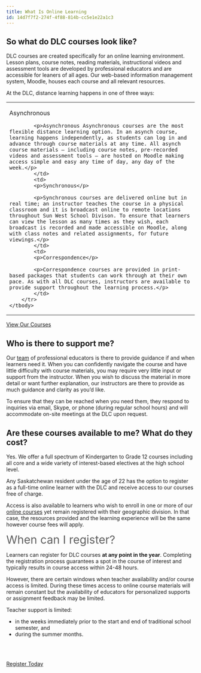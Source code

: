 ```yaml
---
title: What Is Online Learning
id: 14d7f7f2-274f-4f88-814b-cc5e1e22a1c3
---
```

<section class="block block-secondary"> 
<h2>So what do DLC courses look like?</h2>

<p>DLC courses are created specifically for an online learning environment.  Lesson plans, course notes, reading materials, instructional videos and assessment tools are developed by professional educators and are accessible for leaners of all ages.   Our web-based information management system, Moodle, houses each course and all relevant resources. </p>

<p>At the DLC, distance learning happens in one of three ways:</p>

<table class="table">
	<tbody>
		<tr>
			<td>
			<p>Asynchronous</p>

			<p>Asynchronous Asynchronous courses are the most flexible distance learning option. In an asynch course, learning happens independently, as students can log in and advance through course materials at any time. All asynch course materials – including course notes, pre-recorded videos and assessment tools – are hosted on Moodle making access simple and easy any time of day, any day of the week.</p>
			</td>
			<td>
			<p>Synchronous</p>

			<p>Synchronous courses are delivered online but in real time; an instructor teaches the course in a physical classroom and it is broadcast online to remote locations throughout Sun West School Divison. To ensure that learners can view the lesson as many times as they wish, each broadcast is recorded and made accessible on Moodle, along with class notes and related assignments, for future viewings.</p>
			</td>
			<td>
			<p>Correspondence</p>

			<p>Correspondence courses are provided in print-based packages that students can work through at their own pace. As with all DLC courses, instructors are available to provide support throughout the learning process.</p>
			</td>
		</tr>
	</tbody>
</table>
 

<p><a class="btn" href="http://www.sunwestdlc.ca/courses.html">View Our Courses</a></p>
</section>

<h2>Who is there to support me?</h2>

<p>Our <a href="http://www.sunwestdlc.ca/pages/our-staff.html">team</a> of professional educators is there to provide guidance if and when learners need it. When you can confidently navigate the course and have little difficulty with course materials, you may require very little input or support from the instructor. When you wish to discuss the material in more detail or want further explanation, our instructors are there to provide as much guidance and clarity as you’d like.</p>

<p>To ensure that they can be reached when you need them, they respond to inquiries via email, Skype, or phone (during regular school hours) and will accommodate on-site meetings at the DLC upon request.</p>



<section class="block block-primary">
<h2>Are these courses available to me? What do they cost?</h2>

<p>Yes. We offer a full spectrum of Kindergarten to Grade 12 courses including all core and a wide variety of interest-based electives at the high school level.</p>

<p>Any Saskatchewan resident under the age of 22 has the option to register as a full-time online learner with the DLC and receive access to our courses free of charge.</p>

<p>Access is also available to learners who wish to enroll in one or more of our <a href="http://www.sunwestdlc.ca/courses.html">online courses</a> yet remain registered with their geographic division.  In that case, the resources provided and the learning experience will be the same however course fees will apply.</p>
</section>

<p> </p>

<p><span style="color: rgb(97, 97, 97); font-size: 30px;">When can I register?</span></p>

<p>Learners can register for DLC courses <strong>at any point in the year</strong>.  Completing the registration process guarantees a spot in the course of interest and typically results in course access within 24-48 hours. </p>

<p>However, there are certain windows when teacher availability and/or course access is limited.  During these times access to online course materials will remain constant but the availability of educators for personalized supports or assignment feedback may be limited.</p>

<p>Teacher support is limited:</p>

<ul>
	<li>in the weeks immediately prior to the start and end of traditional school semester, and</li>
	<li>during the summer months.  </li>
</ul>
<BR><BR>
<p><a class="btn btn-primary" href="http://www.sunwestdlc.ca/pages/registration-message.html">Register Today</a></p>
  </section>
